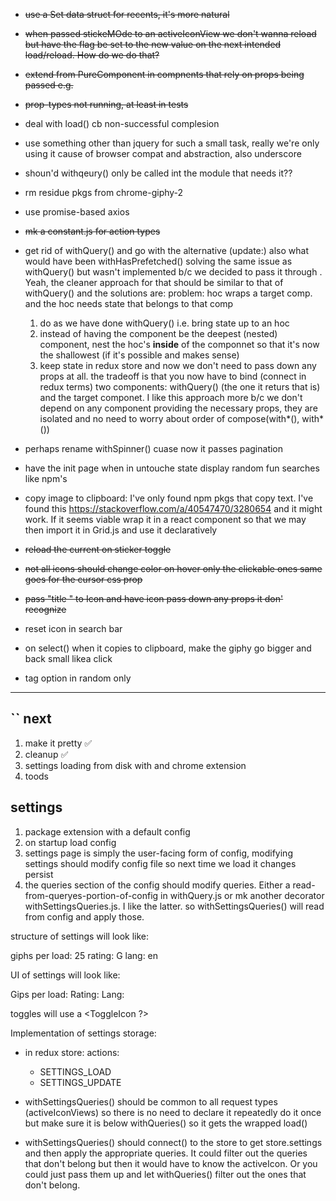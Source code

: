 * ~~use a Set data struct for recents, it's more natural~~

* ~~when <Home /> passed stickeMOde to an activeIconView we don't wanna reload but
have the flag be set to the new value on the next intended load/reload.  How
do we do that?~~

* ~~extend from PureComponent in compnents that rely on props being passed e.g. <Home />~~

* ~~prop-types not running, at least in tests~~

* deal with load() cb non-successful complesion

* use something other than jquery for such a small task, really we're only using it cause of browser compat and abstraction, also underscore

* shoun'd withqeury() only be called int the module that needs it??

* rm residue pkgs from chrome-giphy-2

* use promise-based axios

* ~~mk a constant.js for action types~~

* get rid of withQuery() and go with the alternative (update:) also what would have been withHasPrefetched() solving the same issue as withQuery() but wasn't implemented b/c we decided to pass it through <Home />. Yeah, the cleaner approach for that should be similar to that of withQuery() and the solutions are:
  problem: hoc wraps a target comp. and the hoc needs state that belongs to that comp
  1. do as we have done withQuery() i.e. bring state up to an hoc
  2. instead of having the component be the deepest (nested) component, nest the hoc's **inside** of the componnet so that it's now the shallowest (if it's possible and makes sense)
  3. keep state in redux store and now we don't need to pass down any props at all. the tradeoff is that you now have to bind (connect in redux terms) two components: withQuery() (the one it returs that is) and the target componet.  I like this approach more b/c we don't depend on any component providing the necessary props, they are isolated and no need to worry about order of compose(with*(), with*())

* perhaps rename withSpinner() cuase now it passes pagination

* have the init page when in untouche state display random fun searches like
  npm's

* copy image to clipboard: I've only found npm pkgs that copy text.  I've found
this https://stackoverflow.com/a/40547470/3280654 and it might work.  If it
seems viable wrap it in a react component so that we may then import it in
Grid.js and use it declaratively

* ~~reload the current on sticker toggle~~

* ~~not all icons should change color on hover only the clickable ones same goes for the cursor css prop~~

* ~~pass "title " to Icon and have icon pass down any props it don' recognize~~

* reset icon in search bar

* on select() when it copies to clipboard, make the giphy go bigger and back small likea click

* tag option in random only
-------------
``
next
----
1. make it pretty ✅
2. cleanup ✅
4. settings loading from disk with and chrome extension
3. toods



settings
--------
1. package extension with a default config
2. on startup load config
3. settings page is simply the user-facing form of config, modifying settings should modify config file so next time we load it changes persist
4. the queries section of the config should modify queries.  Either a read-from-queryes-portion-of-config in withQuery.js or mk another decorator withSettingsQueries.js. I like the latter. so withSettingsQueries() will read from config and apply those.

structure of settings will look like:

giphs per load: 25
rating:         G
lang:           en

UI of settings will look like:

Gips per load:          <NumberInput>
Rating:                 <DropdownSelec>
Lang:                   <Dropdown>

toggles will use a <ToggleIcon ?>

Implementation of settings storage:

* in redux store:
actions:
  * SETTINGS_LOAD
  * SETTINGS_UPDATE

* withSettingsQueries() should be common to all request types (activeIconViews) so there is no need to declare it repeatedly do it once but make sure it is below withQueries() so it gets the wrapped load()
* withSettingsQueries() should connect() to the store to get store.settings and then apply the appropriate queries.  It could filter out the queries that don't belong but then it would have to know the activeIcon.  Or you could just pass them up and let withQueries() filter out the ones that don't belong.
